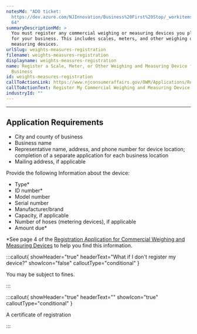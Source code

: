 ```yaml
---
notesMd: "ADO ticket:
  https://dev.azure.com/NJInnovation/Business%20First%20Stop/_workitems/edit/42\
  64"
summaryDescriptionMd: >
  You must register any commercial weighing or measuring devices you plan to use
  for your business. This includes scales, meters, and other weighing or
  measuring devices.
urlSlug: weights-measures-registration
filename: weights-measures-registration
displayname: weights-measures-registration
name: Register a Scale, Meter, or Other Weighing and Measuring Device for Your
  Business
id: weights-measures-registration
callToActionLink: https://www.njconsumeraffairs.gov/OWM/Applications/Registration-Application-for-Commercial-Weighing-and-Measuring-Devices.pdf
callToActionText: Register My Commercial Weighing and Measuring Device
industryId: ""
---
```


---

## Application Requirements

- City and county of business
- Business name
- Representative name, address, and phone number for device location; completion of a separate application for each business location
- Mailing address, if applicable

Provide the following Information about the device:

- Type\*
- ID number\*
- Model number
- Serial number
- Manufacturer/brand
- Capacity, if applicable
- Number of hoses (metering devices), if applicable
- Amount due\*

\*See page 4 of the [Registration Application for Commercial Weighing and Measuring Devices](https://www.njconsumeraffairs.gov/OWM/Applications/Registration-Application-for-Commercial-Weighing-and-Measuring-Devices.pdf) to help you find this information.

:::callout{ showHeader="true" headerText="What if I don't register my device?" showIcon="false" calloutType="conditional" }

You may be subject to fines.

:::

:::callout{ showHeader="true" headerText="" showIcon="true" calloutType="conditional" }

A certificate of registration

:::
